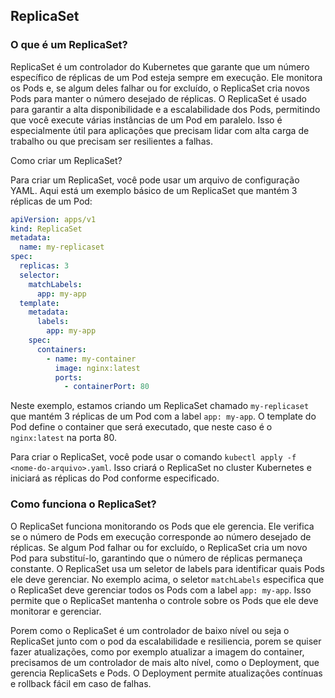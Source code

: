 ## ReplicaSet

### O que é um ReplicaSet?
ReplicaSet é um controlador do Kubernetes que garante que um número específico de réplicas de um Pod esteja sempre em execução. Ele monitora os Pods e, se algum deles falhar ou for excluído, o ReplicaSet cria novos Pods para manter o número desejado de réplicas.
O ReplicaSet é usado para garantir a alta disponibilidade e a escalabilidade dos Pods, permitindo que você execute várias instâncias de um Pod em paralelo. Isso é especialmente útil para aplicações que precisam lidar com alta carga de trabalho ou que precisam ser resilientes a falhas.


Como criar um ReplicaSet?

Para criar um ReplicaSet, você pode usar um arquivo de configuração YAML. Aqui está um exemplo básico de um ReplicaSet que mantém 3 réplicas de um Pod:

```yaml
apiVersion: apps/v1
kind: ReplicaSet
metadata:
  name: my-replicaset
spec:
  replicas: 3
  selector:
    matchLabels:
      app: my-app
  template:
    metadata:
      labels:
        app: my-app
    spec:
      containers:
        - name: my-container
          image: nginx:latest
          ports:
            - containerPort: 80
```
Neste exemplo, estamos criando um ReplicaSet chamado `my-replicaset` que mantém 3 réplicas de um Pod com a label `app: my-app`. O template do Pod define o container que será executado, que neste caso é o `nginx:latest` na porta 80.

Para criar o ReplicaSet, você pode usar o comando `kubectl apply -f <nome-do-arquivo>.yaml`. Isso criará o ReplicaSet no cluster Kubernetes e iniciará as réplicas do Pod conforme especificado.

### Como funciona o ReplicaSet?
O ReplicaSet funciona monitorando os Pods que ele gerencia. Ele verifica se o número de Pods em execução corresponde ao número desejado de réplicas. Se algum Pod falhar ou for excluído, o ReplicaSet cria um novo Pod para substituí-lo, garantindo que o número de réplicas permaneça constante.
O ReplicaSet usa um seletor de labels para identificar quais Pods ele deve gerenciar. No exemplo acima, o seletor `matchLabels` especifica que o ReplicaSet deve gerenciar todos os Pods com a label `app: my-app`. Isso permite que o ReplicaSet mantenha o controle sobre os Pods que ele deve monitorar e gerenciar. 

Porem como o ReplicaSet é um controlador de baixo nível ou seja o ReplicaSet junto com o pod da escalabilidade e resiliencia, porem se quiser fazer atualizações, como por exemplo atualizar a imagem do container, precisamos de um controlador de mais alto nível, como o Deployment, que gerencia ReplicaSets e Pods. O Deployment permite atualizações contínuas e rollback fácil em caso de falhas.